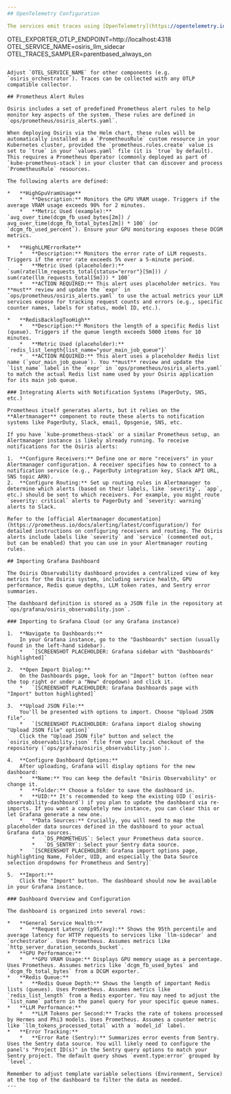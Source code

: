 ```yaml
---
## OpenTelemetry Configuration

The services emit traces using [OpenTelemetry](https://opentelemetry.io/). Set the following environment variables to enable tracing locally:

```
OTEL_EXPORTER_OTLP_ENDPOINT=http://localhost:4318
OTEL_SERVICE_NAME=osiris_llm_sidecar
OTEL_TRACES_SAMPLER=parentbased_always_on
```

Adjust `OTEL_SERVICE_NAME` for other components (e.g. `osiris_orchestrator`). Traces can be collected with any OTLP compatible collector.

## Prometheus Alert Rules

Osiris includes a set of predefined Prometheus alert rules to help monitor key aspects of the system. These rules are defined in `ops/prometheus/osiris_alerts.yaml`.

When deploying Osiris via the Helm chart, these rules will be automatically installed as a `PrometheusRule` custom resource in your Kubernetes cluster, provided the `prometheus.rules.create` value is set to `true` in your `values.yaml` file (it is `true` by default). This requires a Prometheus Operator (commonly deployed as part of `kube-prometheus-stack`) in your cluster that can discover and process `PrometheusRule` resources.

The following alerts are defined:

*   **HighGpuVramUsage**
    *   **Description:** Monitors the GPU VRAM usage. Triggers if the average VRAM usage exceeds 90% for 2 minutes.
    *   **Metric Used (example):** `avg_over_time(dcgm_fb_used_bytes[2m]) / avg_over_time(dcgm_fb_total_bytes[2m]) * 100` (or `dcgm_fb_used_percent`). Ensure your GPU monitoring exposes these DCGM metrics.

*   **HighLLMErrorRate**
    *   **Description:** Monitors the error rate of LLM requests. Triggers if the error rate exceeds 5% over a 5-minute period.
    *   **Metric Used (placeholder):** `sum(rate(llm_requests_total{status="error"}[5m])) / sum(rate(llm_requests_total[5m])) * 100`
    *   **ACTION REQUIRED:** This alert uses placeholder metrics. You **must** review and update the `expr` in `ops/prometheus/osiris_alerts.yaml` to use the actual metrics your LLM services expose for tracking request counts and errors (e.g., specific counter names, labels for status, model ID, etc.).

*   **RedisBacklogTooHigh**
    *   **Description:** Monitors the length of a specific Redis list (queue). Triggers if the queue length exceeds 5000 items for 10 minutes.
    *   **Metric Used (placeholder):** `redis_list_length{list_name="your_main_job_queue"}`
    *   **ACTION REQUIRED:** This alert uses a placeholder Redis list name (`your_main_job_queue`). You **must** review and update the `list_name` label in the `expr` in `ops/prometheus/osiris_alerts.yaml` to match the actual Redis list name used by your Osiris application for its main job queue.

### Integrating Alerts with Notification Systems (PagerDuty, SNS, etc.)

Prometheus itself generates alerts, but it relies on the **Alertmanager** component to route these alerts to notification systems like PagerDuty, Slack, email, Opsgenie, SNS, etc.

If you have `kube-prometheus-stack` or a similar Prometheus setup, an Alertmanager instance is likely already running. To receive notifications for the Osiris alerts:

1.  **Configure Receivers:** Define one or more "receivers" in your Alertmanager configuration. A receiver specifies how to connect to a notification service (e.g., PagerDuty integration key, Slack API URL, SNS topic ARN).
2.  **Configure Routing:** Set up routing rules in Alertmanager to determine which alerts (based on their labels, like `severity`, `app`, etc.) should be sent to which receivers. For example, you might route `severity: critical` alerts to PagerDuty and `severity: warning` alerts to Slack.

Refer to the [official Alertmanager documentation](https://prometheus.io/docs/alerting/latest/configuration/) for detailed instructions on configuring receivers and routing. The Osiris alerts include labels like `severity` and `service` (commented out, but can be enabled) that you can use in your Alertmanager routing rules.

## Importing Grafana Dashboard

The Osiris Observability dashboard provides a centralized view of key metrics for the Osiris system, including service health, GPU performance, Redis queue depths, LLM token rates, and Sentry error summaries.

The dashboard definition is stored as a JSON file in the repository at `ops/grafana/osiris_observability.json`.

### Importing to Grafana Cloud (or any Grafana instance)

1.  **Navigate to Dashboards:**
    In your Grafana instance, go to the "Dashboards" section (usually found in the left-hand sidebar).
    *   `[SCREENSHOT PLACEHOLDER: Grafana sidebar with "Dashboards" highlighted]`

2.  **Open Import Dialog:**
    On the Dashboards page, look for an "Import" button (often near the top right or under a "New" dropdown) and click it.
    *   `[SCREENSHOT PLACEHOLDER: Grafana Dashboards page with "Import" button highlighted]`

3.  **Upload JSON File:**
    You'll be presented with options to import. Choose "Upload JSON file".
    *   `[SCREENSHOT PLACEHOLDER: Grafana import dialog showing "Upload JSON file" option]`
    Click the "Upload JSON file" button and select the `osiris_observability.json` file from your local checkout of the repository (`ops/grafana/osiris_observability.json`).

4.  **Configure Dashboard Options:**
    After uploading, Grafana will display options for the new dashboard:
    *   **Name:** You can keep the default "Osiris Observability" or change it.
    *   **Folder:** Choose a folder to save the dashboard in.
    *   **UID:** It's recommended to keep the existing UID (`osiris-observability-dashboard`) if you plan to update the dashboard via re-imports. If you want a completely new instance, you can clear this or let Grafana generate a new one.
    *   **Data Sources:** Crucially, you will need to map the placeholder data sources defined in the dashboard to your actual Grafana data sources.
        *   `DS_PROMETHEUS`: Select your Prometheus data source.
        *   `DS_SENTRY`: Select your Sentry data source.
    *   `[SCREENSHOT PLACEHOLDER: Grafana import options page, highlighting Name, Folder, UID, and especially the Data Source selection dropdowns for Prometheus and Sentry]`

5.  **Import:**
    Click the "Import" button. The dashboard should now be available in your Grafana instance.

### Dashboard Overview and Configuration

The dashboard is organized into several rows:

*   **General Service Health:**
    *   **Request Latency (p95/avg):** Shows the 95th percentile and average latency for HTTP requests to services like `llm-sidecar` and `orchestrator`. Uses Prometheus. Assumes metrics like `http_server_duration_seconds_bucket`.
*   **GPU Performance:**
    *   **GPU VRAM Usage:** Displays GPU memory usage as a percentage. Uses Prometheus. Assumes metrics like `dcgm_fb_used_bytes` and `dcgm_fb_total_bytes` from a DCGM exporter.
*   **Redis Queue:**
    *   **Redis Queue Depth:** Shows the length of important Redis lists (queues). Uses Prometheus. Assumes metrics like `redis_list_length` from a Redis exporter. You may need to adjust the `list_name` pattern in the panel query for your specific queue names.
*   **LLM Performance:**
    *   **LLM Tokens per Second:** Tracks the rate of tokens processed by Hermes and Phi3 models. Uses Prometheus. Assumes a counter metric like `llm_tokens_processed_total` with a `model_id` label.
*   **Error Tracking:**
    *   **Error Rate (Sentry):** Summarizes error events from Sentry. Uses the Sentry data source. You will likely need to configure the panel's "Project ID(s)" in the Sentry query options to match your Sentry project. The default query shows `event.type:error` grouped by `level`.

Remember to adjust template variable selections (Environment, Service) at the top of the dashboard to filter the data as needed.
---
```

